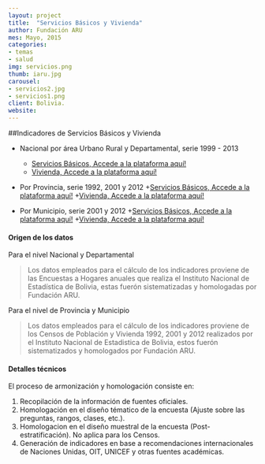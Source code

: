 ```yaml
---
layout: project
title:  "Servicios Básicos y Vivienda"
author: Fundación ARU
mes: Mayo, 2015
categories:
- temas
- salud
img: servicios.png
thumb: iaru.jpg
carousel:
- servicios2.jpg
- servicios1.png
client: Bolivia.
website: 
---
```

##Indicadores de Servicios Básicos y Vivienda

* Nacional por área Urbano Rural y Departamental, serie 1999 - 2013 
	+ [Servicios Básicos, Accede a la plataforma aquí!](http://opendatabolivia.github.io/ser_nacional.html)
	+ [Vivienda, Accede a la plataforma aquí!](http://opendatabolivia.github.io/viv_nacional.html)

* Por Provincia, serie 1992, 2001 y 2012 
	+[Servicios Básicos, Accede a la plataforma aquí!](http://opendatabolivia.github.io/question/proServicios/) 
	+[Vivienda, Accede a la plataforma aquí!](http://opendatabolivia.github.io/question/proVivienda/) 
* Por Municipio, serie 2001 y 2012 
	+[Servicios Básicos, Accede a la plataforma aquí!](http://opendatabolivia.github.io/question/munServicios/) 
	+[Vivienda, Accede a la plataforma aquí!](http://opendatabolivia.github.io/question/munVivienda/)

#### Origen de los datos

Para el nivel Nacional y Departamental 

> Los datos empleados para el cálculo de los indicadores proviene de las Encuestas a Hogares anuales que realiza el Instituto Nacional de Estadística de Bolivia, estas fuerón sistematizadas y homologadas por Fundación ARU.

Para el nivel de Provincia y Municipio

> Los datos empleados para el cálculo de los indicadores proviene de los Censos de Población y Vivienda 1992, 2001 y 2012 realizados por el Instituto Nacional de Estadistica de Bolivia, estos fuerón sistematizados y homologados por Fundación ARU.

#### Detalles técnicos

El proceso de armonización y homologación consiste en:

1. Recopilación de la información de fuentes oficiales.
2. Homologación en el diseño tématico de la encuesta (Ajuste sobre las preguntas, rangos, clases, etc.).
3. Homologacion en el diseño muestral de la encuesta (Post-estratificación). No aplica para los Censos.
4. Generación de indicadores en base a recomendaciones internacionales de Naciones Unidas, OIT, UNICEF y otras fuentes académicas.



